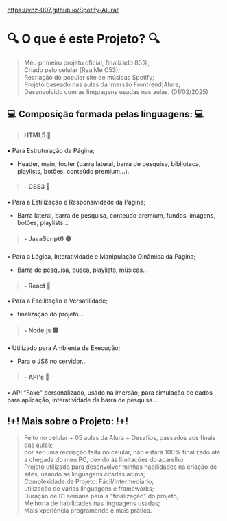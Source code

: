 https://vnz-007.github.io/Spotify-Alura/

# 🔍 O que é este Projeto? 🔍
> Meu primeiro projeto oficial, finalizado 85%; <br>
> Criado pelo celular (RealMe C53); <br>
> Recriação do popular site de músicas Spotify; <br>
> Projeto baseado nas aulas da Imersão Front-end|Alura; <br>
> Desenvolvido com as linguagens usadas nas aulas. (01/02/2025)

## 💻 Composição formada pelas linguagens: 💻
> #### HTML5 🔴
• Para Estruturação da Página;
- Header, main, footer (barra lateral, barra de pesquisa, biblioteca, playlists, botões, conteúdo premium...).
> #### - CSS3 🔵
• Para a Estilização e Responsividade da Página;
- Barra lateral, barra de pesquisa, conteúdo premium, fundos, imagens, botões, playlists...
> #### - JavaScript6 🟡
• Para a Lógica, Interatividade e Manipulação Dinâmica da Página;
- Barra de pesquisa, busca, playlists, músicas...
> #### - React 🔷
• Para a Facilitação e Versatilidade;
- finalização do projeto...
> #### - Node.js 🟩
• Utilizado para Ambiente de Execução;
- Para o JS6 no servidor...
> #### - API's 🔸
• API "Fake" personalizado, usado na imersão;
para simulação de dados para aplicação, interatividade da barra de pesquisa...

## !+! Mais sobre o Projeto: !+!
> Feito no celular + 05 aulas da Alura + Desafios, passados aos finais das aulas; <br>
> por ser uma recriação feita no celular, não estará 100% finalizado até a chegada do meu PC, devido às limitações do aparelho;<br>
> Projeto utilizado para desenvolver minhas habilidades na criação de sites, usando as linguagens citadas acima;<br>
> Complexidade de Projeto: Fácil/Intermediário;<br>
> utilização de várias linguagens e frameworks;<br>
> Duração de 01 semana para a "finalização" do projeto;<br>
> Melhoria de habilidades nas linguagens usadas;<br>
> Mais xperiência programando e mais prática.
